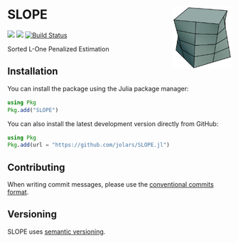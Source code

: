 # SLOPE <a href="https://jolars.github.io/SLOPE.jl/"><img src='docs/src/assets/logo.png' align="right" height="139" /></a>

[![](https://img.shields.io/badge/docs-stable-blue.svg)](https://jolars.github.io/SLOPE.jl/stable)
[![](https://img.shields.io/badge/docs-dev-blue.svg)](https://jolars.github.io/SLOPE.jl/dev)
[![Build Status](https://github.com/jolars/SLOPE.jl/actions/workflows/build-and-test.yml/badge.svg?branch=main)](https://github.com/jolars/SLOPE.jl/actions/workflows/build-and-test.yml?query=branch%3Amain)

Sorted L-One Penalized Estimation

## Installation

You can install the package using the Julia package manager:

```julia
using Pkg
Pkg.add("SLOPE")
```

You can also install the latest development version directly from GitHub:

```julia
using Pkg
Pkg.add(url = "https://github.com/jolars/SLOPE.jl")
```

## Contributing

When writing commit messages, please use the [conventional commits format](https://www.conventionalcommits.org/en/v1.0.0/).

## Versioning

SLOPE uses [semantic versioning](https://semver.org).
